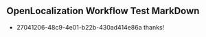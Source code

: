 ## OpenLocalization Workflow Test MarkDown
* 27041206-48c9-4e01-b22b-430ad414e86a thanks!

<!--HONumber=Aug16_HO5-->


